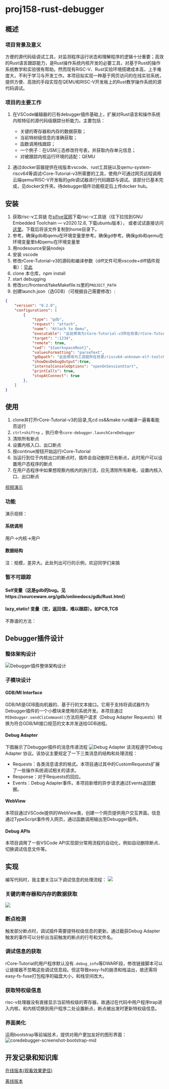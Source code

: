 # proj158-rust-debugger

## 概述

### 项目背景及意义

方便的源代码级调试工具，对监测程序运行状态和理解程序的逻辑十分重要；高效的Rust语言跟踪能力，是Rust操作系统内核开发的必要工具，对基于Rust的操作系统教学和实验很有帮助。然而现有RISC-V、Rust实验环境搭建成本高，上手难度大，不利于学习与开发工作。本项目拟实现一种基于网页访问的在线实验系统，提供方便、高效的手段实现在QEMU和RISC-V开发板上的Rust教学操作系统的源代码调试。

### 项目的主要工作

1. 在VSCode编辑器的已有debugger插件基础上，扩展对Rust语言和操作系统内核特征的源代码级跟踪分析能力。主要包括：
    - 关键的寄存器和内存的数据获取；
    - 当前特树级信息的准确获取；
    - 函数调用栈跟踪；
    - 一个例子：在USM三态修改符号表，并获取内存单元信息；
    - 对被跟踪内核运行环境的适配：QEMU

2. 通过docker容器提供在线版本vscode、rust工具链以及qemu-system-riscv64等调试rCore-Tutorial-v3所需要的工具，使用户可通过网页远程调用云端qemu/RISC-V开发板的gdb调试器进行代码跟踪与调试。该部分已基本完成，见docker文件夹。待debugger插件功能稳定后上传docker hub。

## 安装

1. 获取risc-v工具链
在[sifive官网](https://www.sifive.com/software)下载risc-v工具链（往下拉找到GNU Embedded Toolchain — v2020.12.8, 下载ubuntu版本），
或者试试直接访问
[这里](https://static.dev.sifive.com/dev-tools/riscv64-unknown-elf-gcc-8.3.0-2020.04.1-x86_64-linux-ubuntu14.tar.gz)。下载后将该文件复制到home目录下。
1. 参考。确保gdb和qemu在环境变量里参考。确保gd参考。确保gdb和qemu在环境变量里b和qemu在环境变量里
1. 用nodesource安装nodejs 
1. 安装 vscode
1. 修改rCore-Tutorial-v3的源码和编译参数（diff文件可用vscode+diff插件观看）：[见此](./docs/rCore-mod.diff)
1. clone 本仓库，npm install
1. start debugging
1. 修改src/frontend/fakeMakefile.ts里的`PROJECT_PATH`
1. 创建launch.json（选GDB）（可根据自己需要修改）: 
```json
{
    "version": "0.2.0",
    "configurations": [
        {
            "type": "gdb",
            "request": "attach",
            "name": "Attach to Qemu",
            "executable": "此处修改为rCore-Tutorial-v3所在目录/rCore-Tutorial-v3/os/target/riscv64gc-unknown-none-elf/release/os",
            "target": ":1234",
            "remote": true,
            "cwd": "${workspaceRoot}",
            "valuesFormatting": "parseText",
            "gdbpath": "此处修改为工具链所在目录/riscv64-unknown-elf-toolchain-10.2.0-2020.12.8-x86_64-linux-ubuntu14/bin/riscv64-unknown-elf-gdb",
            "showDevDebugOutput":true,
            "internalConsoleOptions": "openOnSessionStart",
            "printCalls": true,
            "stopAtConnect": true
        },
    ]
}
```

## 使用

1. clone并打开rCore-Tutorial-v3的目录,先cd os&&make run编译一遍看看能否运行
2. `ctrl+shift+p` ，执行命令`core-debugger.launchCoreDebugger`
3. 清除所有断点
4. 设置内核入口、出口断点
5. 按continue按钮开始运行rCore-Tutorial
6. 当运行到位于内核出口的断点时，插件会自动删除已有断点，此时用户可以设置用户态程序的断点
7. 在用户态程序中如果想观察内核内的执行流，应先清除所有断电，设置内核入口、出口断点

[视频演示](./docs/imgs/pre.mp4)
### 功能
演示视频：
#### 系统调用
用户->内核->用户

#### 数据结构
注：规模，差异大。此处列出可行的示例，欢迎同学们来搞

#### 

### 暂不可跟踪
#### Self变量（这是gdb的bug。见https://sourceware.org/gdb/onlinedocs/gdb/Rust.html）
#### lazy_static! 变量（宏，返回值，难以跟踪）。如PCB,TCB
不靠谱的方法：



## Debugger插件设计

### 整体架构设计

![Debugger插件整体架构设计](./docs/imgs/arch.png)

### 子模块设计

#### GDB/MI Interface

GDB/MI是GDB面向机器的、基于行的文本接口。它用于支持将调试器作为Debugger插件的一个小模块来使用的系统开发。本项目通过`MIDebugger.sendCliCommand()`方法将用户请求（Debug Adapter Requests）转换为符合GDB/MI接口规范的文本并发送给GDB进程。

#### Debug Adapter

下图展示了Debugger插件的消息传递流程
![Debug Adapter](./docs/imgs/DebugAdapter.png)
该流程遵守Debug Adapter 协议。该协议主要规定了一下三类消息的结构和处理流程：

- Requests：各类消息请求的格式。本项目通过其中的CustomRequests扩展了一些操作系统调试相关的请求。
- Response：对于Requests的回应。
- Events：Debug Adapter事件。本项目新增的异步请求通过Events返回数据。


#### WebView

本项目通过VSCode提供的WebView类，创建一个网页提供用户交互界面。信息通过TypeScript事件传入网页，通过函数调用输出至Debugger插件。

#### Debug APIs

本项目调用了一些VSCode API实现部分常用流程的自动化，例如自动删除断点、切换调试信息文件等。

## 实现

编写代码时，我主要关注以下调试信息的处理流程：
![](./docs/imgs/text.png)

### 关键的寄存器和内存的数据获取

![](./docs/imgs/messageFlow.png)

### 断点检测

触发部分断点时，调试插件需要提特权级信息的更新。通过截获Debug Adapter触发的事件可以分析出当前触发的断点的行号和文件名。

### 调试信息的获取

rCore-Tutorial的用户程序默认没有`.debug_info`等DWARF段，修改链接脚本可以让链接器不忽略这些调试信息段。但这导致easy-fs的崩溃和栈溢出，故还需将easy-fs-fuse打包程序的磁盘大小，和栈空间改大。

### 获取特权级信息

risc-v处理器没有直接显示当前特权级的寄存器，故通过在代码中用户程序trap进入内核，和内核切换到用户程序二处设置断点，断点被出发时更新特权级信息。

### 界面美化

运用bootstrap等前端技术，提供对用户更加友好的图形界面：
![coredebugger-screenshot-bootstrap-mid](./docs/imgs/coredebugger-screenshot-bootstrap-mid.png)

## 开发记录和知识库

[在线版本(观看效果更佳)](https://shimo.im/docs/hRQk6dXkxHp9pR3T)

[离线版本](./docs/%E5%BC%80%E5%8F%91%E8%AE%B0%E5%BD%95%E5%92%8C%E7%9F%A5%E8%AF%86%E5%BA%93.pdf)
